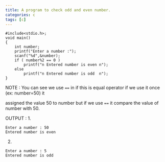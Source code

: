 ```yaml
---
title: A program to check odd and even number.
categories: c
tags: [c]
---
```


```
#include<stdio.h>;
void main()
{
    int number;
    printf("Enter a number :");
    scanf("%d",&number);
    if ( number%2 == 0 )
        printf("n Entered number is even n");
    else
        printf("n Entered number is odd  n");
}
```

NOTE : You can see we use `==` in if this is equal operator if we use it once (ex: number=50) it

assigned the value 50 to number but if we use `==` it compare the value of number with 50.

OUTPUT :
1.

```
Enter a number : 50
Entered number is even
```

2.

```
Enter a number : 5
Entered number is odd
```
